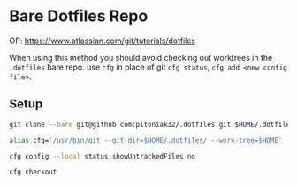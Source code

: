 # Bare Dotfiles Repo

OP: https://www.atlassian.com/git/tutorials/dotfiles

When using this method you should avoid checking out worktrees in the `.dotfiles` bare repo.
use `cfg` in place of git `cfg status`, `cfg add <new config file>`.

## Setup

```bash
git clone --bare git@github.com:pitoniak32/.dotfiles.git $HOME/.dotfiles

alias cfg='/usr/bin/git --git-dir=$HOME/.dotfiles/ --work-tree=$HOME'

cfg config --local status.showUntrackedFiles no

cfg checkout
```
